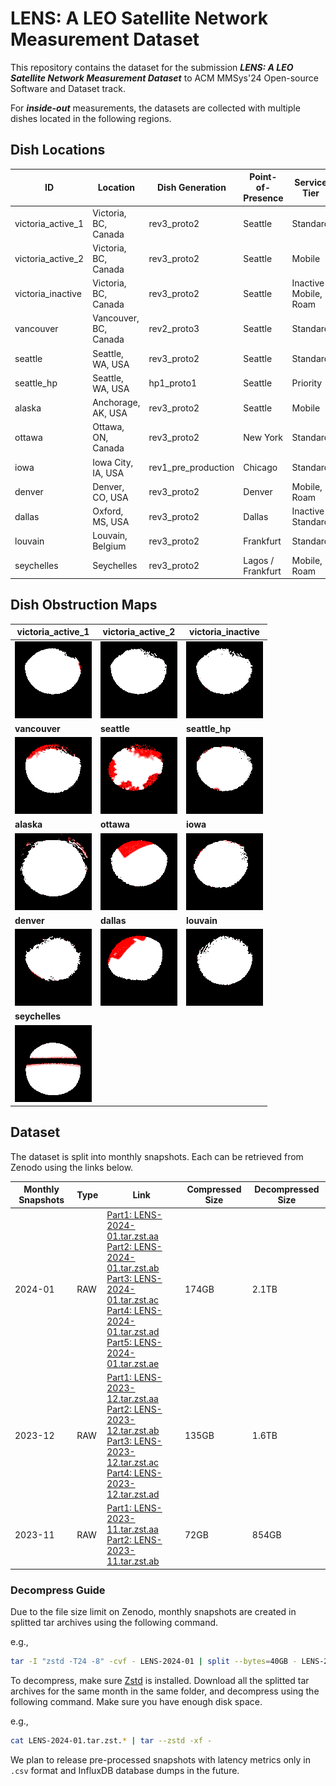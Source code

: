 # LENS: A LEO Satellite Network Measurement Dataset

This repository contains the dataset for the submission ***LENS: A LEO Satellite Network Measurement Dataset*** to ACM MMSys'24 Open-source Software and Dataset track.

For ***inside-out*** measurements, the datasets are collected with multiple dishes located in the following regions.

## Dish Locations

| ID                |  Location              | Dish Generation     | Point-of-Presence | Service Tier          |
| ----------------- | ---------------------- | ------------------- | ----------------- | --------------------- |
| victoria_active_1 |  Victoria, BC, Canada  | rev3_proto2         | Seattle           | Standard              |
| victoria_active_2 |  Victoria, BC, Canada  | rev3_proto2         | Seattle           | Mobile                |
| victoria_inactive |  Victoria, BC, Canada  | rev3_proto2         | Seattle           | Inactive Mobile, Roam |
| vancouver         |  Vancouver, BC, Canada | rev2_proto3         | Seattle           | Standard              |
| seattle           |  Seattle, WA, USA      | rev3_proto2         | Seattle           | Standard              |
| seattle_hp        |  Seattle, WA, USA      | hp1_proto1          | Seattle           | Priority              |
| alaska            |  Anchorage, AK, USA    | rev3_proto2         | Seattle           | Mobile                |
| ottawa            |  Ottawa, ON, Canada    | rev3_proto2         | New York          | Standard              |
| iowa              |  Iowa City, IA, USA    | rev1_pre_production | Chicago           | Standard              |
| denver            |  Denver, CO, USA       | rev3_proto2         | Denver            | Mobile, Roam          |
| dallas            |  Oxford, MS, USA       | rev3_proto2         | Dallas            | Inactive Standard     |
| louvain           |  Louvain, Belgium      | rev3_proto2         | Frankfurt         | Standard              |
| seychelles        |  Seychelles            | rev3_proto2         | Lagos / Frankfurt | Mobile, Roam          |

## Dish Obstruction Maps

| **victoria_active_1**                | **victoria_active_2**                | **victoria_inactive**                |
| ------------------------------------ | ------------------------------------ | ------------------------------------ | 
| ![](./figures/victoria_active_1.png) | ![](./figures/victoria_active_2.png) | ![](./figures/victoria_inactive.png) |
| **vancouver**                        | **seattle**                          | **seattle_hp**                       |
| ![](./figures/vancouver.png)         | ![](./figures/seattle.png)           | ![](./figures/seattle_hp.png)        |
| **alaska**                           | **ottawa**                           | **iowa**                             |
| ![](./figures/alaska.png)            | ![](./figures/ottawa.png)            | ![](./figures/iowa.png)              |
| **denver**                           | **dallas**                           | **louvain**                          |                                   
| ![](./figures/denver.png)            | ![](./figures/dallas.png)            | ![](./figures/louvain.png)           |
| **seychelles**                       |                                      |                                      |
| ![](./figures/seychelles.png)        |                                      |                                      |
  
## Dataset

The dataset is split into monthly snapshots. Each can be retrieved from Zenodo using the links below.

| Monthly Snapshots | Type | Link                                                                                     | Compressed Size | Decompressed Size |
|-------------------|------|------------------------------------------------------------------------------------------|-----------------|-------------------|
| 2024-01           | RAW  | [Part1: LENS-2024-01.tar.zst.aa](https://zenodo.org/records/10445958)<br>[Part2: LENS-2024-01.tar.zst.ab](https://zenodo.org/records/10612421)<br>[Part3: LENS-2024-01.tar.zst.ac](https://zenodo.org/records/10612606)<br>[Part4: LENS-2024-01.tar.zst.ad](https://zenodo.org/records/10612616)<br>[Part5: LENS-2024-01.tar.zst.ae](https://zenodo.org/records/10612618) | 174GB | 2.1TB |
| 2023-12           | RAW  | [Part1: LENS-2023-12.tar.zst.aa](https://zenodo.org/records/10608436)<br>[Part2: LENS-2023-12.tar.zst.ab](https://zenodo.org/records/10614217)<br>[Part3: LENS-2023-12.tar.zst.ac](https://zenodo.org/records/10614332)<br>[Part4: LENS-2023-12.tar.zst.ad](https://zenodo.org/records/10614389)                 | 135GB | 1.6TB             |
| 2023-11           | RAW  | [Part1: LENS-2023-11.tar.zst.aa](https://zenodo.org/records/10608442)<br>[Part2: LENS-2023-11.tar.zst.ab](https://zenodo.org/records/10614491) | 72GB | 854GB             |

### Decompress Guide

Due to the file size limit on Zenodo, monthly snapshots are created in splitted tar archives using the following command.

e.g.,
```bash
tar -I "zstd -T24 -8" -cvf - LENS-2024-01 | split --bytes=40GB - LENS-2024-01.tar.zst.
```

To decompress, make sure [Zstd](https://github.com/facebook/zstd) is installed. Download all the splitted tar archives for the same month in the same folder, and decompress using the following command. Make sure you have enough disk space. 

e.g.,
```bash
cat LENS-2024-01.tar.zst.* | tar --zstd -xf -
```

We plan to release pre-processed snapshots with latency metrics only in `.csv` format and InfluxDB database dumps in the future.
